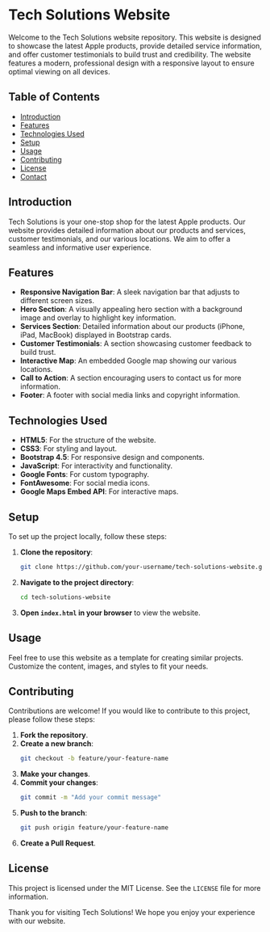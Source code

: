 # Tech Solutions Website

Welcome to the Tech Solutions website repository. This website is designed to showcase the latest Apple products, provide detailed service information, and offer customer testimonials to build trust and credibility. The website features a modern, professional design with a responsive layout to ensure optimal viewing on all devices.

## Table of Contents

- [Introduction](#introduction)
- [Features](#features)
- [Technologies Used](#technologies-used)
- [Setup](#setup)
- [Usage](#usage)
- [Contributing](#contributing)
- [License](#license)
- [Contact](#contact)

## Introduction

Tech Solutions is your one-stop shop for the latest Apple products. Our website provides detailed information about our products and services, customer testimonials, and our various locations. We aim to offer a seamless and informative user experience.

## Features

- **Responsive Navigation Bar**: A sleek navigation bar that adjusts to different screen sizes.
- **Hero Section**: A visually appealing hero section with a background image and overlay to highlight key information.
- **Services Section**: Detailed information about our products (iPhone, iPad, MacBook) displayed in Bootstrap cards.
- **Customer Testimonials**: A section showcasing customer feedback to build trust.
- **Interactive Map**: An embedded Google map showing our various locations.
- **Call to Action**: A section encouraging users to contact us for more information.
- **Footer**: A footer with social media links and copyright information.

## Technologies Used

- **HTML5**: For the structure of the website.
- **CSS3**: For styling and layout.
- **Bootstrap 4.5**: For responsive design and components.
- **JavaScript**: For interactivity and functionality.
- **Google Fonts**: For custom typography.
- **FontAwesome**: For social media icons.
- **Google Maps Embed API**: For interactive maps.

## Setup

To set up the project locally, follow these steps:

1. **Clone the repository**:
   ```bash
   git clone https://github.com/your-username/tech-solutions-website.git
   ```

2. **Navigate to the project directory**:
   ```bash
   cd tech-solutions-website
   ```

3. **Open `index.html` in your browser** to view the website.

## Usage

Feel free to use this website as a template for creating similar projects. Customize the content, images, and styles to fit your needs.

## Contributing

Contributions are welcome! If you would like to contribute to this project, please follow these steps:

1. **Fork the repository**.
2. **Create a new branch**:
   ```bash
   git checkout -b feature/your-feature-name
   ```
3. **Make your changes**.
4. **Commit your changes**:
   ```bash
   git commit -m "Add your commit message"
   ```
5. **Push to the branch**:
   ```bash
   git push origin feature/your-feature-name
   ```
6. **Create a Pull Request**.

## License

This project is licensed under the MIT License. See the `LICENSE` file for more information.



Thank you for visiting Tech Solutions! We hope you enjoy your experience with our website.
